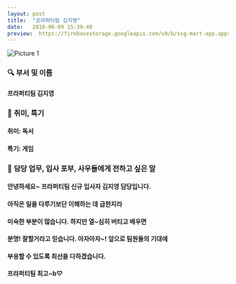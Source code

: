 ```yaml
---
layout: post
title:  "프라퍼티팀 김지영"
date:   2018-06-09 15:39:40
preview:  https://firebasestorage.googleapis.com/v0/b/ssg-mart-app.appspot.com/o/%EB%8F%99%EA%B8%B0%EC%82%AC%EC%A7%84%2F191909.jpg?alt=media&token=5613efcb-c3a6-48a2-935f-3e601fc54531
---
```


![Picture 1](https://firebasestorage.googleapis.com/v0/b/ssg-mart-app.appspot.com/o/%EC%85%80%EC%B9%B4%2F%EC%A7%80%EC%98%81.jpg?alt=media&token=8582b13d-c6a1-4a68-b874-e0cd3677dee2)

### 🔍 **부서 및 이름**

#### 프라퍼티팀 김지영
    
### 🔔 **취미, 특기**

#### 취미: 독서
   
#### 특기: 게임

### 🔔 **담당 업무, 입사 포부, 사우들에게 전하고 싶은 말**

#### 안녕하세요~ 프라퍼티팀 신규 입사자 김지영 담당입니다.
   
#### 아직은 일을 다루기보단 이해하는 데 급한지라
   
#### 미숙한 부분이 많습니다. 하지만 열~심히 버티고 배우면
   
#### 분명! 잘할거라고 믿습니다. 아자아자~! 앞으로 팀원들의 기대에
   
#### 부응할 수 있도록 최선을 다하겠습니다. 
   
#### 프라퍼티팀 최고~b♡